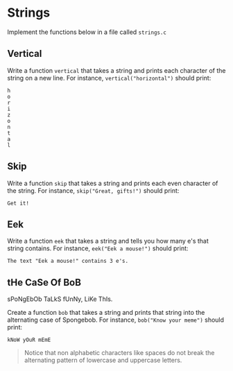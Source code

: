 # Strings

Implement the functions below in a file called `strings.c`

## Vertical

Write a function `vertical` that takes a string and prints each character of the string on a new line. For instance, `vertical("horizontal")` should print:

    h
    o
    r
    i
    z
    o
    n
    t
    a
    l

## Skip

Write a function `skip` that takes a string and prints each even character of the string. For instance, `skip("Great, gifts!")` should print:

    Get it!

## Eek

Write a function `eek` that takes a string and tells you how many e's that string contains. For instance, `eek("Eek a mouse!")` should print:

    The text "Eek a mouse!" contains 3 e's.

## tHe CaSe Of BoB

sPoNgEbOb TaLkS fUnNy, LiKe ThIs.

Create a function `bob` that takes a string and prints that string into the alternating case of Spongebob. For instance, `bob("Know your meme")` should print:

    kNoW yOuR mEmE

> Notice that non alphabetic characters like spaces do not break the alternating pattern of lowercase and uppercase letters.